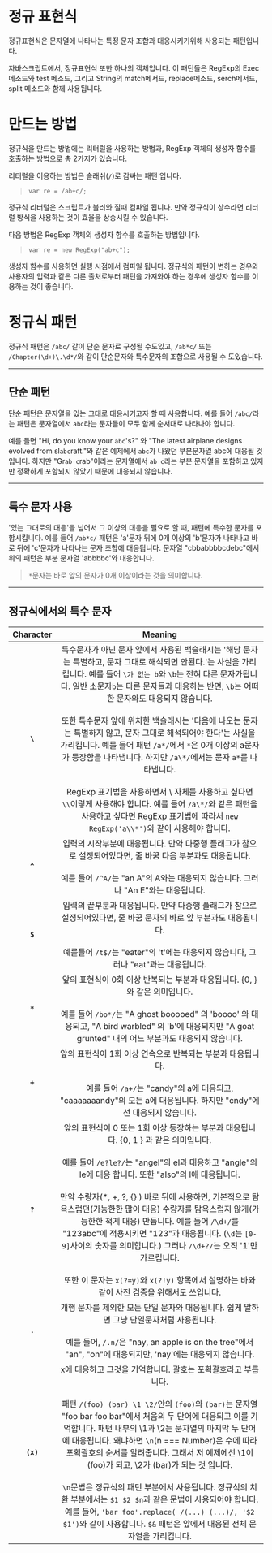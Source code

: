 # 정규 표현식

정규표현식은 문자열에 나타나는 특정 문자 조합과 대응시키기위해 사용되는 패턴입니다.

자바스크립트에서, 정규표현식 또한 하나의 객체입니다. 이 패턴들은 RegExp의 Exec 메소드와 test 메소드, 그리고 String의 match메서드,   replace메소드, serch메서드, split 메소드와 함께 사용됩니다.

# 만드는 방법
정규식을 만드는 방법에는 리터럴을 사용하는 방법과, RegExp 객체의 생성자 함수를 호출하는 방법으로 총 2가지가 있습니다. 

리터럴을 이용하는 방법은 슬래쉬(`/`)로 감싸는 패턴 입니다.  
> `var re = /ab+c/;`  

정규식 리터럴은 스크립트가 불러와 질때 컴파일 됩니다. 만약 정규식이 상수라면 리터럴 방식을 사용하는 것이 효율을 상승시킬 수 있습니다.

다음 방법은 RegExp 객체의 생성자 함수를 호출하는 방법입니다.
> `var re = new RegExp("ab+c");`

생성자 함수를 사용하면 실행 시점에서 컴파일 됩니다. 정규식의 패턴이 변하는 경우와 사용자의 입력과 같은 다른 출처로부터 패턴을 가져와야 하는 경우에 생성자 함수를 이용하는 것이 좋습니다.

# 정규식 패턴
정규식 패턴은 `/abc/` 같이 단순 문자로 구성될 수도있고, `/ab*c/` 또는 `/Chapter(\d+)\.\d*/`와 같이 단순문자와 특수문자의 조합으로 사용될 수 도있습니다.

---
## 단순 패턴
단순 패턴은 문자열을 있는 그대로 대응시키고자 할 때 사용합니다. 예를 들어 `/abc/`라는 패턴은 문자열에서 `abc`라는 문자들이 모두 함께 순서대로 나타나야 합니다. 

예를 들면 "Hi, do you know your `abc`'s?" 와 "The latest airplane designs evolved from sl`abc`raft."와 같은 예제에서 `abc`가 나왔던 부분문자열 abc에 대응될 것 입니다. 하지만 "Gr`ab c`rab"이라는 문자열에서 `ab c`라는 부분 문자열을 포함하고 있지만 정확하게 포함되지 않았기 때문에 대응되지 않습니다.

---
## 특수 문자 사용
'있는 그대로의 대응'을 넘어서 그 이상의 대응을 필요로 할 때, 패턴에 특수한 문자를 포함시킵니다. 예를 들어 `/ab*c/` 패턴은 'a'문자 뒤에 0개 이상의 'b'문자가 나타나고 바로 뒤에 'c'문자가 나타나는 문자 조합에 대응됩니다. 문자열 "cbbabbbbcdebc"에서 위의 패턴은 부분 문자열 'abbbbc'와 대응합니다.

> `*`문자는 바로 앞의 문자가 0개 이상이라는 것을 의미합니다.
---
## 정규식에서의 특수 문자
|<center>Character</center>|<center>Meaning</center>|
|:--------:|:--------:|
|**`\`** | <center>특수문자가 아닌 문자 앞에서 사용된 백슬래시는 '해당 문자는 특별하고, 문자 그대로 해석되면 안된다.'는 사실을 가리킵니다. 예를 들어 `\가 없는 b`와 `\b`는 전혀 다른 문자가됩니다. 일반 소문자`b`는 다른 문자들과 대응하는 반면, `\b`는 어떠한 문자와도 대응되지 않습니다.<br><br>또한  특수문자 앞에 위치한 백슬래시는 '다음에 나오는 문자는 특별하지 않고, 문자 그대로 해석되어야 한다'는 사실을 가리킵니다. 예를 들어 패턴 `/a*/`에서 `*`은 0개 이상의 a문자가 등장함을 나타냅니다. 하지만 `/a\*/`에서는 문자 `a*`를 나타냅니다.<br><br>RegExp 표기법을 사용하면서 \ 자체를 사용하고 싶다면 `\\`이렇게 사용해야 합니다. 예를 들어 `/a\*/`와 같은 패턴을 사용하고 싶다면 RegExp 표기법에 따라서 `new RegExp('a\\*')`와 같이 사용해야 합니다. </center> |
|**`^`** | <center>입력의 시작부분에 대응됩니다. 만약 다중행 플래그가 참으로 설정되어있다면, 줄 바꿈 다음 부분과도 대응됩니다.<br><br>예를 들어 `/^A/`는 "an A"의 A와는 대응되지 않습니다. 그러나 "An E"와는 대응됩니다.</center> |
|**`$`** | <center>입력의 끝부분과 대응됩니다. 만약 다중행 플래그가 참으로 설정되어있다면, 줄 바꿈 문자의 바로 앞 부분과도 대응됩니다.<br><br> 예를들어 `/t$/`는 "eater"의 't'에는 대응되지 않습니다, 그러나 "eat"과는 대응됩니다.</center> |
|**`*`** | <center>앞의 표현식이 0회 이상 반복되는 부분과 대응됩니다. {0, } 와 같은 의미입니다. <br><br> 예를 들어 `/bo*/`는 "A ghost booooed" 의 'boooo' 와 대응되고, "A bird warbled" 의 'b'에 대응되지만 "A goat grunted" 내의 어느 부분과도 대응되지 않습니다.</center> |
|**`+`** | <center>앞의 표현식이 1회 이상 연속으로 반복되는 부분과 대응됩니다.<br><br> 예를 들어 `/a+/`는 "candy"의 a에 대응되고, "caaaaaaandy"의 모든 a에 대응됩니다. 하지만 "cndy"에선 대응되지 않습니다.</center> |
|**`?`** | <center>앞의 표현식이 0 또는 1회 이상 등장하는 부분과 대응됩니다. {0, 1 } 과 같은 의미입니다.<br><br>예를 들어 `/e?le?/`는 "angel"의 el과 대응하고 "angle"의 le에 대응 합니다. 또한 "also"의 l애 대응됩니다. <br><br> 만약 수량자(*, +, ?, {} ) 바로 뒤에 사용하면, 기본적으로 탐욕스럽던(가능한한 많이 대응) 수량자를 탐욕스럽지 않게(가능한한 적게 대응) 만듭니다. 예를 들어 `/\d+/`를 "123abc"에 적용시키면 "123"과 대응됩니다. (`\d`는 `[0-9]`사이의 숫자를 의미합니다.) 그러나 `/\d+?/`는 오직 '1'만 가르킵니다.<br><br>또한 이 문자는 `x(?=y)`와 `x(?!y)` 항목에서 설명하는 바와 같이 사전 검증을 위해서도 쓰입니다.</center> |
|**`.`** | <center>개행 문자를 제외한 모든 단일 문자와 대응됩니다. 쉽게 말하면 그냥 단일문자처럼 사용됩니다.<br><br>예를 들어, `/.n/`은 "nay, an apple is on the tree"에서 "an", "on"에 대응되지만, 'nay'에는 대응되지 않습니다.</center> |
|**`(x)`** | <center>x에 대응하고 그것을 기억합니다. 괄호는 포획괄호라고 부릅니다.<br><br>패턴 `/(foo) (bar) \1 \2/`안의 `(foo)`와 `(bar)`는 문자열 "foo bar foo bar"에서 처음의 두 단어에 대응되고 이를 기억합니다. 패턴 내부의 \1과 \2는 문자열의 마지막 두 단어에 대응됩니다. 왜냐하면 `\n`(n === Number)은 수에 따라 포획괄호의 순서를 알려줍니다. 그래서 저 예제에선 \1이 (foo)가 되고, \2가 (bar)가 되는 것 입니다. <br><br>`\n`문법은 정규식의 패턴 부분에서 사용됩니다. 정규식의 치환 부분에서는 `$1 $2 $n`과 같은 문법이 사용되어야 합니다. 예를 들어, `'bar foo'.replace( /(...) (...)/, '$2 $1')`와 같이 사용합니다. `$&` 패턴은 앞에서 대응된 전체 문자열을 가리킵니다.</center> |